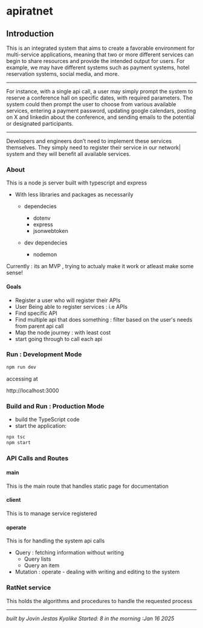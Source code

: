 # apiratnet

## Introduction

This is an integrated system that aims to create a favorable environment for multi-service applications, meaning that two or more different services can begin to share resources and provide the intended output for users. For example, we may have different systems such as payment systems, hotel reservation systems, social media, and more.

---

For instance, with a single api call, a user may simply prompt the system to reserve a conference hall on specific dates, with required parameters. The system could then prompt the user to choose from various available services, entering a payment password, updating google calendars, posting on X and linkedin about the conference, and sending emails to the potential or designated participants.

---

Developers and engineers don’t need to implement these services themselves. They simply need to register their service in our network| system and they will benefit all available services.

### About
This is a node js server built with typescript and express
- With less libraries and packages as necessarily
    - dependecies
        * dotenv
        * express
        * jsonwebtoken

    - dev dependecies
        * nodemon

Currently : its an MVP , trying to actualy make it work or atleast make some sense!

#### Goals
  - Register a user who will register their APIs
  - User Being able to register services : i.e  APIs
  - Find specific API
  - Find multiple api that does something 
    : filter based  on the user's needs from parent api call
  - Map the node journey : with least cost 
  - start going through to call each api


### Run : Development Mode

```bash
npm run dev
```

accessing at

http://localhost:3000

### Build and Run : Production Mode

- build the TypeScript code
- start the application:

```bash
npx tsc
npm start
```



### API Calls and Routes

#### main

This is the main route that handles static page for documentation

#### client

This is to manage service registered

#### operate

This is for handling the system api calls

- Query : fetching information without writing
  - Query lists
  - Query an item
- Mutation : operate - dealing with writing and editing to the system



### RatNet service
 This holds the algorithms and procedures to handle the requested process


 ---

 *built by Jovin Jestas Kyolike*
 _Started: 8 in the morning :Jan 16 2025_
